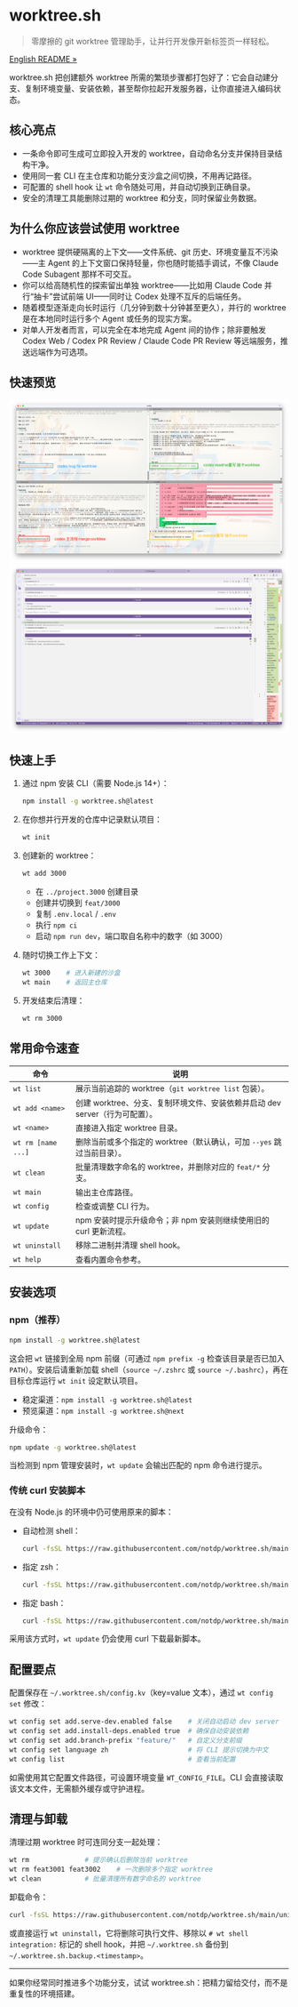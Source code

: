 # worktree.sh
>
> 零摩擦的 git worktree 管理助手，让并行开发像开新标签页一样轻松。

[English README »](README.md)

worktree.sh 把创建额外 worktree 所需的繁琐步骤都打包好了：它会自动建分支、复制环境变量、安装依赖，甚至帮你拉起开发服务器，让你直接进入编码状态。

## 核心亮点

- 一条命令即可生成可立即投入开发的 worktree，自动命名分支并保持目录结构干净。
- 使用同一套 CLI 在主仓库和功能分支沙盒之间切换，不用再记路径。
- 可配置的 shell hook 让 `wt` 命令随处可用，并自动切换到正确目录。
- 安全的清理工具能删除过期的 worktree 和分支，同时保留业务数据。

## 为什么你应该尝试使用 worktree

- worktree 提供硬隔离的上下文——文件系统、git 历史、环境变量互不污染——主 Agent 的上下文窗口保持轻量，你也随时能插手调试，不像 Claude Code Subagent 那样不可交互。
- 你可以给高随机性的探索留出单独 worktree——比如用 Claude Code 并行“抽卡”尝试前端 UI——同时让 Codex 处理不互斥的后端任务。
- 随着模型逐渐走向长时运行（几分钟到数十分钟甚至更久），并行的 worktree 是在本地同时运行多个 Agent 或任务的现实方案。
- 对单人开发者而言，可以完全在本地完成 Agent 间的协作；除非要触发 Codex Web / Codex PR Review / Claude Code PR Review 等远端服务，推送远端作为可选项。

## 快速预览

![多 worktree 切换演示](asset/worktree.sh.screenshot-1.png)
![vsc worktree分支查看](asset/worktree.sh.screenshot-2.png)

## 快速上手

1. 通过 npm 安装 CLI（需要 Node.js 14+）：

   ```bash
   npm install -g worktree.sh@latest
   ```


2. 在你想并行开发的仓库中记录默认项目：

   ```bash
   wt init
   ```

3. 创建新的 worktree：

   ```bash
   wt add 3000
   ```

   - 在 `../project.3000` 创建目录
   - 创建并切换到 `feat/3000`
   - 复制 `.env.local` / `.env`
   - 执行 `npm ci`
   - 启动 `npm run dev`，端口取自名称中的数字（如 3000）
4. 随时切换工作上下文：

   ```bash
   wt 3000    # 进入新建的沙盒
   wt main    # 返回主仓库
   ```

5. 开发结束后清理：

   ```bash
   wt rm 3000
   ```

## 常用命令速查

| 命令             | 说明                                                                         |
| ---------------- | ---------------------------------------------------------------------------- |
| `wt list`        | 展示当前追踪的 worktree（`git worktree list` 包装）。                        |
| `wt add <name>`  | 创建 worktree、分支、复制环境文件、安装依赖并启动 dev server（行为可配置）。 |
| `wt <name>`      | 直接进入指定 worktree 目录。                                                 |
| `wt rm [name ...]`   | 删除当前或多个指定的 worktree（默认确认，可加 `--yes` 跳过当前目录）。           |
| `wt clean`       | 批量清理数字命名的 worktree，并删除对应的 `feat/*` 分支。                    |
| `wt main`        | 输出主仓库路径。                                                             |
| `wt config`      | 检查或调整 CLI 行为。                                                        |
| `wt update`      | npm 安装时提示升级命令；非 npm 安装则继续使用旧的 curl 更新流程。            |
| `wt uninstall`   | 移除二进制并清理 shell hook。                                                |
| `wt help`        | 查看内置命令参考。                                                           |

## 安装选项

### npm（推荐）

```bash
npm install -g worktree.sh@latest
```

这会把 `wt` 链接到全局 npm 前缀（可通过 `npm prefix -g` 检查该目录是否已加入 `PATH`）。安装后请重新加载 shell（`source ~/.zshrc` 或 `source ~/.bashrc`），再在目标仓库运行 `wt init` 设定默认项目。

- 稳定渠道：`npm install -g worktree.sh@latest`
- 预览渠道：`npm install -g worktree.sh@next`

升级命令：

```bash
npm update -g worktree.sh@latest
```

当检测到 npm 管理安装时，`wt update` 会输出匹配的 npm 命令进行提示。

### 传统 curl 安装脚本

在没有 Node.js 的环境中仍可使用原来的脚本：

- 自动检测 shell：

  ```bash
  curl -fsSL https://raw.githubusercontent.com/notdp/worktree.sh/main/install.sh | bash
  ```

- 指定 zsh：

  ```bash
  curl -fsSL https://raw.githubusercontent.com/notdp/worktree.sh/main/install.sh | bash -s -- --shell zsh
  ```

- 指定 bash：

  ```bash
  curl -fsSL https://raw.githubusercontent.com/notdp/worktree.sh/main/install.sh | bash -s -- --shell bash
  ```

采用该方式时，`wt update` 仍会使用 curl 下载最新脚本。

## 配置要点

配置保存在 `~/.worktree.sh/config.kv`（key=value 文本），通过 `wt config set` 修改：

```bash
wt config set add.serve-dev.enabled false    # 关闭自动启动 dev server
wt config set add.install-deps.enabled true  # 确保自动安装依赖
wt config set add.branch-prefix "feature/"   # 自定义分支前缀
wt config set language zh                    # 将 CLI 提示切换为中文
wt config list                               # 查看当前配置
```

如需使用其它配置文件路径，可设置环境变量 `WT_CONFIG_FILE`。CLI 会直接读取该文本文件，无需额外缓存或守护进程。

## 清理与卸载

清理过期 worktree 时可连同分支一起处理：

```bash
wt rm              # 提示确认后删除当前 worktree
wt rm feat3001 feat3002    # 一次删除多个指定 worktree
wt clean           # 批量清理所有数字命名的 worktree
```

卸载命令：

```bash
curl -fsSL https://raw.githubusercontent.com/notdp/worktree.sh/main/uninstall.sh | bash
```

或直接运行 `wt uninstall`，它将删除可执行文件、移除以 `# wt shell integration:` 标记的 shell hook，并把 `~/.worktree.sh` 备份到 `~/.worktree.sh.backup.<timestamp>`。

---

如果你经常同时推进多个功能分支，试试 worktree.sh：把精力留给交付，而不是重复性的环境搭建。

